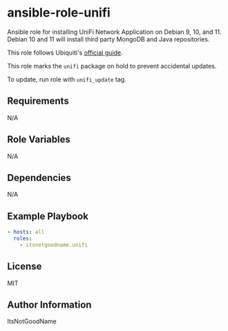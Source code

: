 # ansible-role-unifi

Ansible role for installing UniFi Network Application on Debian 9, 10, and 11.
Debian 10 and 11 will install third party MongoDB and Java repositories.

This role follows Ubiquiti's [official guide](https://help.ui.com/hc/en-us/articles/220066768-UniFi-Network-How-to-Install-and-Update-via-APT-on-Debian-or-Ubuntu).

This role marks the `unifi` package on hold to prevent accidental updates. 

To update, run role with `unifi_update` tag.

## Requirements

N/A

## Role Variables

N/A

## Dependencies

N/A

## Example Playbook

```yaml
- hosts: all
  roles:
    - itsnotgoodname.unifi
```

## License

MIT

## Author Information

ItsNotGoodName

